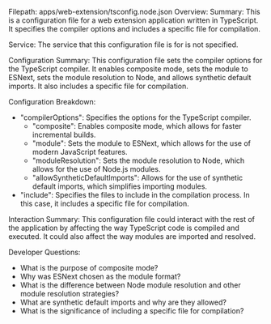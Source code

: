 Filepath: apps/web-extension/tsconfig.node.json
Overview: Summary:
This is a configuration file for a web extension application written in TypeScript. It specifies the compiler options and includes a specific file for compilation.

Service:
The service that this configuration file is for is not specified.

Configuration Summary:
This configuration file sets the compiler options for the TypeScript compiler. It enables composite mode, sets the module to ESNext, sets the module resolution to Node, and allows synthetic default imports. It also includes a specific file for compilation.

Configuration Breakdown:
- "compilerOptions": Specifies the options for the TypeScript compiler.
  - "composite": Enables composite mode, which allows for faster incremental builds.
  - "module": Sets the module to ESNext, which allows for the use of modern JavaScript features.
  - "moduleResolution": Sets the module resolution to Node, which allows for the use of Node.js modules.
  - "allowSyntheticDefaultImports": Allows for the use of synthetic default imports, which simplifies importing modules.
- "include": Specifies the files to include in the compilation process. In this case, it includes a specific file for compilation.

Interaction Summary:
This configuration file could interact with the rest of the application by affecting the way TypeScript code is compiled and executed. It could also affect the way modules are imported and resolved.

Developer Questions:
- What is the purpose of composite mode?
- Why was ESNext chosen as the module format?
- What is the difference between Node module resolution and other module resolution strategies?
- What are synthetic default imports and why are they allowed?
- What is the significance of including a specific file for compilation?

